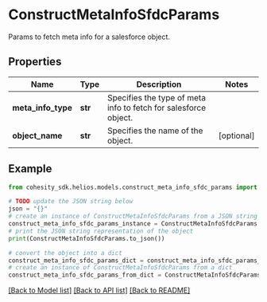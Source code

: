 # ConstructMetaInfoSfdcParams

Params to fetch meta info for a salesforce object.

## Properties

Name | Type | Description | Notes
------------ | ------------- | ------------- | -------------
**meta_info_type** | **str** | Specifies the type of meta info to fetch for salesforce object. | 
**object_name** | **str** | Specifies the name of the object. | [optional] 

## Example

```python
from cohesity_sdk.helios.models.construct_meta_info_sfdc_params import ConstructMetaInfoSfdcParams

# TODO update the JSON string below
json = "{}"
# create an instance of ConstructMetaInfoSfdcParams from a JSON string
construct_meta_info_sfdc_params_instance = ConstructMetaInfoSfdcParams.from_json(json)
# print the JSON string representation of the object
print(ConstructMetaInfoSfdcParams.to_json())

# convert the object into a dict
construct_meta_info_sfdc_params_dict = construct_meta_info_sfdc_params_instance.to_dict()
# create an instance of ConstructMetaInfoSfdcParams from a dict
construct_meta_info_sfdc_params_from_dict = ConstructMetaInfoSfdcParams.from_dict(construct_meta_info_sfdc_params_dict)
```
[[Back to Model list]](../README.md#documentation-for-models) [[Back to API list]](../README.md#documentation-for-api-endpoints) [[Back to README]](../README.md)


